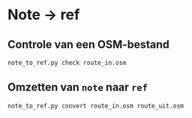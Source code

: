 # Note → ref

## Controle van een OSM-bestand

`note_to_ref.py check route_in.osm`

## Omzetten van `note` naar `ref`

`note_to_ref.py convert route_in.osm route_uit.osm`
